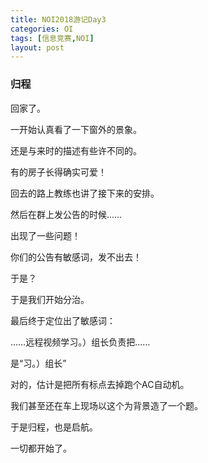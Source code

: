 ```yaml
---
title: NOI2018游记Day3
categories: OI
tags: [信息竞赛,NOI]
layout: post
---
```


### 归程

回家了。

一开始认真看了一下窗外的景象。

还是与来时的描述有些许不同的。

有的房子长得确实可爱！

回去的路上教练也讲了接下来的安排。

然后在群上发公告的时候……

出现了一些问题！

你们的公告有敏感词，发不出去！

于是？

于是我们开始分治。

最后终于定位出了敏感词：

……远程视频学习。）组长负责把……

是“习。）组长”

对的，估计是把所有标点去掉跑个AC自动机。

我们甚至还在车上现场以这个为背景造了一个题。

于是归程，也是启航。

一切都开始了。